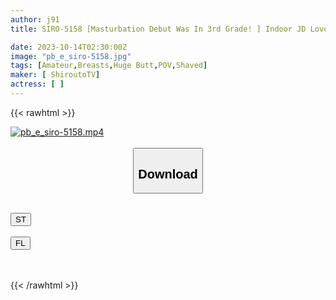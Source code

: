 ```yaml
---
author: j91
title: SIRO-5158 [Masturbation Debut Was In 3rd Grade! ] Indoor JD Loves Sex ♪ Enjoy The Sensitive Body That You Can Feel Without Touching It! [First Shoot] AV Application Online → AV Experience Shooting 2046 (Miko Kojima)

date: 2023-10-14T02:30:00Z
image: "pb_e_siro-5158.jpg"
tags: [Amateur,Breasts,Huge Butt,POV,Shaved]
maker: [ ShiroutoTV]
actress: [ ]
---
```



{{< rawhtml >}}

<div class="video" data-videoid="Qa478D12VyS0aJX">
    <a href="javascript:;">
        <img src="https://my.j91.asia/posts/pb_e_siro-5158/pb_e_siro-5158.jpg" width="WIDTH" height="HEIGHT" alt="pb_e_siro-5158.mp4" loading="lazy">
    </a>
</div>

<script type="text/javascript" src="https://j91.asia/asset/on-demand-st.js"></script>

<br>
  <link rel="stylesheet" href="https://j91.asia/asset/bs5.css">
  
  <center>
  <button class="btn btn-primary" type="button" data-bs-toggle="collapse" data-bs-target=".multi-collapse" aria-expanded="false" aria-controls="multiCollapseExample1 multiCollapseExample2"><h2>Download</h2></button></center>
</p>
<div class="row">
  <div class="col">
    <div class="collapse multi-collapse" id="multiCollapseExample1">
      <div class="card card-body">
	      	      <br>
<div class="buttons">  
<a href="https://streamtape.to/v/Qa478D12VyS0aJX"><button class="btn-hover color-3"><i class="fa fa-download"></i> ST</button></a></div>
    </div>
  </div>
</div>
  <div class="col">
    <div class="collapse multi-collapse" id="multiCollapseExample2">
      <div class="card card-body">
	      <br>
<div class="buttons">
    <a href="https://filelions.online/f/ppjeoivp5bks"><button class="btn-hover color-9"><i class="fa fa-download"></i> FL</button></a></div>
<br><br>
      </div>
    </div>
  </div>
</div>

{{< /rawhtml >}}
